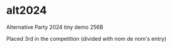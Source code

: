 # alt2024
Alternative Party 2024 tiny demo 256B

Placed 3rd in the competition (divided with nom de nom's entry)
